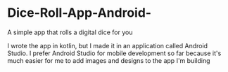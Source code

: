 # Dice-Roll-App-Android-
A simple app that rolls a digital dice for you

I wrote the app in kotlin, but I made it in an application called Android Studio. I prefer Android Studio for mobile development so far because it's much easier for me to add images and designs to the app I'm building
